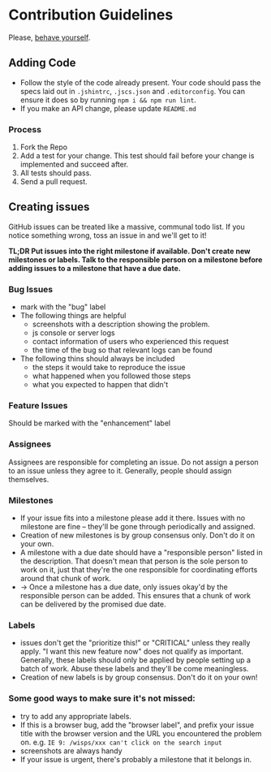# Contribution Guidelines

Please, [behave yourself](https://github.com/gulpjs/gulp/blob/master/CONTRIBUTING.md#conduct).

## Adding Code
* Follow the style of the code already present. Your code should pass the specs laid out in `.jshintrc`, `.jscs.json` and `.editorconfig`. You can ensure it does so by running `npm i && npm run lint`.
* If you make an API change, please update `README.md`

### Process
1. Fork the Repo
2. Add a test for your change. This test should fail before your change is implemented and succeed after.
2. All tests should pass.
3. Send a pull request.

## Creating issues
GitHub issues can be treated like a massive, communal todo list. If you notice something wrong, toss an issue in and we'll get to it!

**TL;DR Put issues into the right milestone if available. Don't create new milestones or labels. Talk to the responsible person on a milestone before adding issues to a milestone that have a due date.**

### Bug Issues
* mark with the "bug" label
* The following things are helpful
    * screenshots with a description showing the problem.
    * js console or server logs
    * contact information of users who experienced this request
    * the time of the bug so that relevant logs can be found
* The following thins should always be included
    * the steps it would take to reproduce the issue
    * what happened when you followed those steps
    * what you expected to happen that didn't

### Feature Issues
Should be marked with the "enhancement" label

### Assignees
Assignees are responsible for completing an issue. Do not assign a person to an issue unless they agree to it. Generally, people should assign themselves.

### Milestones
* If your issue fits into a milestone please add it there. Issues with no milestone are fine – they'll be gone through periodically and assigned.
* Creation of new milestones is by group consensus only. Don't do it on your own.
* A milestone with a due date should have a "responsible person" listed in the description. That doesn't mean that person is the sole person to work on it, just that they're the one responsible for coordinating efforts around that chunk of work.
* → Once a milestone has a due date, only issues okay'd by the responsible person can be added. This ensures that a chunk of work can be delivered by the promised due date.

### Labels
* issues don't get the "prioritize this!" or "CRITICAL" unless they really apply. "I want this new feature now" does not qualify as important. Generally, these labels should only be applied by people setting up a batch of work. Abuse these labels and they'll be come meaningless.
* Creation of new labels is by group consensus. Don't do it on your own!

### Some good ways to make sure it's not missed:
* try to add any appropriate labels.
* If this is a browser bug, add the "browser label", and prefix your issue title with the browser version and the URL you encountered the problem on. e.g. `IE 9: /wisps/xxx can't click on the search input`
* screenshots are always handy
* If your issue is urgent, there's probably a milestone that it belongs in.
